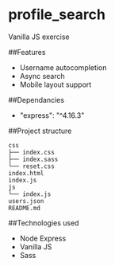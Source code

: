 # profile_search
Vanilla JS exercise

##Features
- Username autocompletion
- Async search
- Mobile layout support

##Dependancies
- "express": "^4.16.3"

##Project structure
```
css
├── index.css
├── index.sass
└── reset.css
index.html
index.js
js
└── index.js
users.json
README.md
```

##Technologies used
- Node Express
- Vanilla JS
- Sass